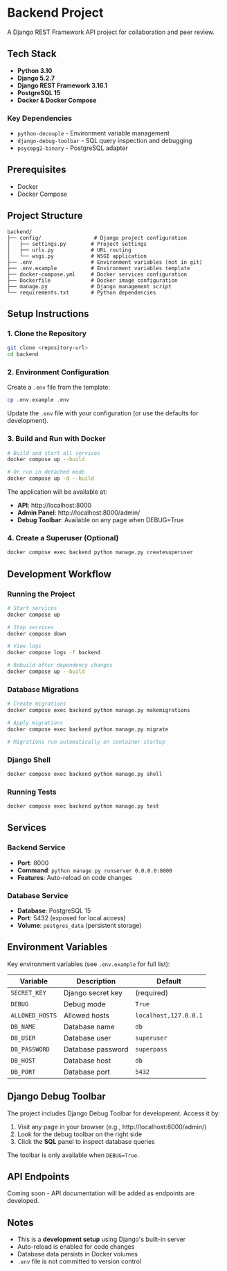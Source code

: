 # Backend Project

A Django REST Framework API project for collaboration and peer review.

## Tech Stack

- **Python 3.10**
- **Django 5.2.7**
- **Django REST Framework 3.16.1**
- **PostgreSQL 15**
- **Docker & Docker Compose**

### Key Dependencies

- `python-decouple` - Environment variable management
- `django-debug-toolbar` - SQL query inspection and debugging
- `psycopg2-binary` - PostgreSQL adapter

## Prerequisites

- Docker
- Docker Compose

## Project Structure

```
backend/
├── config/                 # Django project configuration
│   ├── settings.py        # Project settings
│   ├── urls.py            # URL routing
│   └── wsgi.py            # WSGI application
├── .env                   # Environment variables (not in git)
├── .env.example           # Environment variables template
├── docker-compose.yml     # Docker services configuration
├── Dockerfile             # Docker image configuration
├── manage.py              # Django management script
└── requirements.txt       # Python dependencies
```

## Setup Instructions

### 1. Clone the Repository

```bash
git clone <repository-url>
cd backend
```

### 2. Environment Configuration

Create a `.env` file from the template:

```bash
cp .env.example .env
```

Update the `.env` file with your configuration (or use the defaults for development).

### 3. Build and Run with Docker

```bash
# Build and start all services
docker compose up --build

# Or run in detached mode
docker compose up -d --build
```

The application will be available at:
- **API**: http://localhost:8000
- **Admin Panel**: http://localhost:8000/admin/
- **Debug Toolbar**: Available on any page when DEBUG=True

### 4. Create a Superuser (Optional)

```bash
docker compose exec backend python manage.py createsuperuser
```

## Development Workflow

### Running the Project

```bash
# Start services
docker compose up

# Stop services
docker compose down

# View logs
docker compose logs -f backend

# Rebuild after dependency changes
docker compose up --build
```

### Database Migrations

```bash
# Create migrations
docker compose exec backend python manage.py makemigrations

# Apply migrations
docker compose exec backend python manage.py migrate

# Migrations run automatically on container startup
```

### Django Shell

```bash
docker compose exec backend python manage.py shell
```

### Running Tests

```bash
docker compose exec backend python manage.py test
```

## Services

### Backend Service
- **Port**: 8000
- **Command**: `python manage.py runserver 0.0.0.0:8000`
- **Features**: Auto-reload on code changes

### Database Service
- **Database**: PostgreSQL 15
- **Port**: 5432 (exposed for local access)
- **Volume**: `postgres_data` (persistent storage)

## Environment Variables

Key environment variables (see `.env.example` for full list):

| Variable | Description | Default |
|----------|-------------|---------|
| `SECRET_KEY` | Django secret key | (required) |
| `DEBUG` | Debug mode | `True` |
| `ALLOWED_HOSTS` | Allowed hosts | `localhost,127.0.0.1` |
| `DB_NAME` | Database name | `db` |
| `DB_USER` | Database user | `superuser` |
| `DB_PASSWORD` | Database password | `superpass` |
| `DB_HOST` | Database host | `db` |
| `DB_PORT` | Database port | `5432` |

## Django Debug Toolbar

The project includes Django Debug Toolbar for development. Access it by:

1. Visit any page in your browser (e.g., http://localhost:8000/admin/)
2. Look for the debug toolbar on the right side
3. Click the **SQL** panel to inspect database queries

The toolbar is only available when `DEBUG=True`.

## API Endpoints

Coming soon - API documentation will be added as endpoints are developed.

## Notes

- This is a **development setup** using Django's built-in server
- Auto-reload is enabled for code changes
- Database data persists in Docker volumes
- `.env` file is not committed to version control
